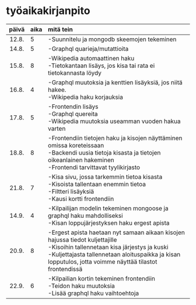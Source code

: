 # työaikakirjanpito

| päivä | aika | mitä tein  |
| :----:|:-----| :-----|
| 12.8. | 5    | -Suunnitelu ja mongodb skeemojen tekeminen |
| 14.8. | 5    | -Graphql quarieja/mutattioita  |
| 15.8. | 8    | -Wikipedia automaattinen haku<br/>-Tietokantaan lisäys, jos kisa tai rata ei tietokannasta löydy|
| 16.8. | 4    | -Graphql muutoksia ja kenttien lisäyksiä, jos niitä hakee.<br/>-Wikipedia haku korjauksia|
| 17.8. | 5    | -Frontendin lisäys<br/>-Graphql quereita<br/>-Wikipedia muutoksia useamman vuoden hakua varten|
| 18.8. | 8    | -Frontendiin tietojen haku ja kisojen näyttäminen omissa koreteissaan<br/>-Backendi uusia tietoja kisasta ja tietojen oikeanlainen hakeminen<br/>-Frontendi tarvittavat tyylikirjasto|
| 21.8. | 7    | -Kisa sivu, jossa tarkemmin tietoa kisasta<br/>-Kisoista tallentaan enemmin tietoa<br/>-Filtteri lisäyksiä<br/>-Kausi kortti frontendiin|
| 14.9. | 4    | -Kilpailijan modelin tekeminen mongoose ja graphql haku mahdolliseksi<br/>-Kisan loppujärjestyksen haku ergest apista <br/>|
| 20.9. | 8    | -Ergest apista haetaan nyt samaan aikaan kisojen hajussa tiedot kuljettajille<br/>-Kisoihin tallennetaan kisa järjestys ja kuski <br/>-Kuljettajasta tallennetaan aloituspaikka ja kisan lopputulos, jotta voimme näyttää tilastot frontendissä <br/>|
| 22.9. | 6    | -Kilpailian kortin tekeminen frontendiin<br/>-Teidon haku muutoksia<br/>-Lisää graphql haku vaihtoehtoja <br/>|